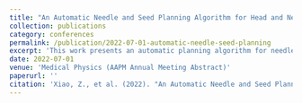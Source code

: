 ```yaml
---
title: "An Automatic Needle and Seed Planning Algorithm for Head and Neck Seed Implant Brachytherapy"
collection: publications
category: conferences
permalink: /publication/2022-07-01-automatic-needle-seed-planning
excerpt: 'This work presents an automatic planning algorithm for needle and seed placement in head and neck seed implant brachytherapy, evaluated in the context of the AAPM annual meeting.'
date: 2022-07-01
venue: 'Medical Physics (AAPM Annual Meeting Abstract)'
paperurl: ''
citation: 'Xiao, Z., et al. (2022). "An Automatic Needle and Seed Planning Algorithm for Head and Neck Seed Implant Brachytherapy." <i>Medical Physics</i>, 49(6).'
---
```


